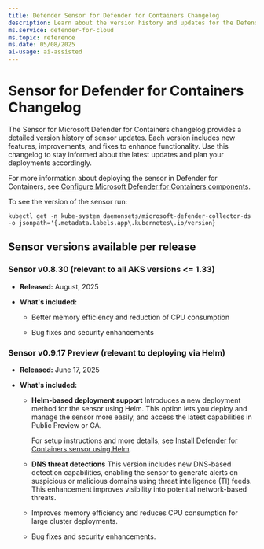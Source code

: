 ```yaml
---
title: Defender Sensor for Defender for Containers Changelog
description: Learn about the version history and updates for the Defender sensor in Microsoft Defender for Containers.
ms.service: defender-for-cloud
ms.topic: reference
ms.date: 05/08/2025
ai-usage: ai-assisted
---
```


# Sensor for Defender for Containers Changelog

The Sensor for Microsoft Defender for Containers changelog provides a detailed version history of sensor updates. Each version includes new features, improvements, and fixes to enhance functionality. Use this changelog to stay informed about the latest updates and plan your deployments accordingly.

For more information about deploying the sensor in Defender for Containers, see [Configure Microsoft Defender for Containers components](defender-for-containers-enable.md).

To see the version of the sensor run:

`kubectl get -n kube-system daemonsets/microsoft-defender-collector-ds -o jsonpath='{.metadata.labels.app\.kubernetes\.io/version}`


## Sensor versions available per release

### Sensor v0.8.30 (relevant to all AKS versions <= 1.33)

- **Released:** August, 2025
- **What's included:**

  - Better memory efficiency and reduction of CPU consumption
    
  - Bug fixes and security enhancements


### Sensor v0.9.17 Preview (relevant to deploying via Helm)

- **Released:** June 17, 2025
- **What's included:**

  - **Helm-based deployment support**
  Introduces a new deployment method for the sensor using Helm. This option lets you deploy and manage the sensor more easily, and access the latest capabilities in Public Preview or GA.
  
      For setup instructions and more details, see [Install Defender for Containers sensor using Helm](deploy-helm.md).
    
  - **DNS threat detections**
    This version includes new DNS-based detection capabilities, enabling the sensor to generate alerts on suspicious or malicious domains using threat intelligence (TI) feeds. This enhancement improves visibility into potential network-based threats.

  - Improves memory efficiency and reduces CPU consumption for large cluster deployments.

  - Bug fixes and security enhancements.
